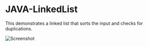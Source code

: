 # JAVA-LinkedList
This demonstrates a linked list that sorts the input and checks for duplications. 


![Screenshot](https://github.com/S0U1SB4N3/JAVA-LinkedList/blob/gh-pages/2020-08-02.png)
